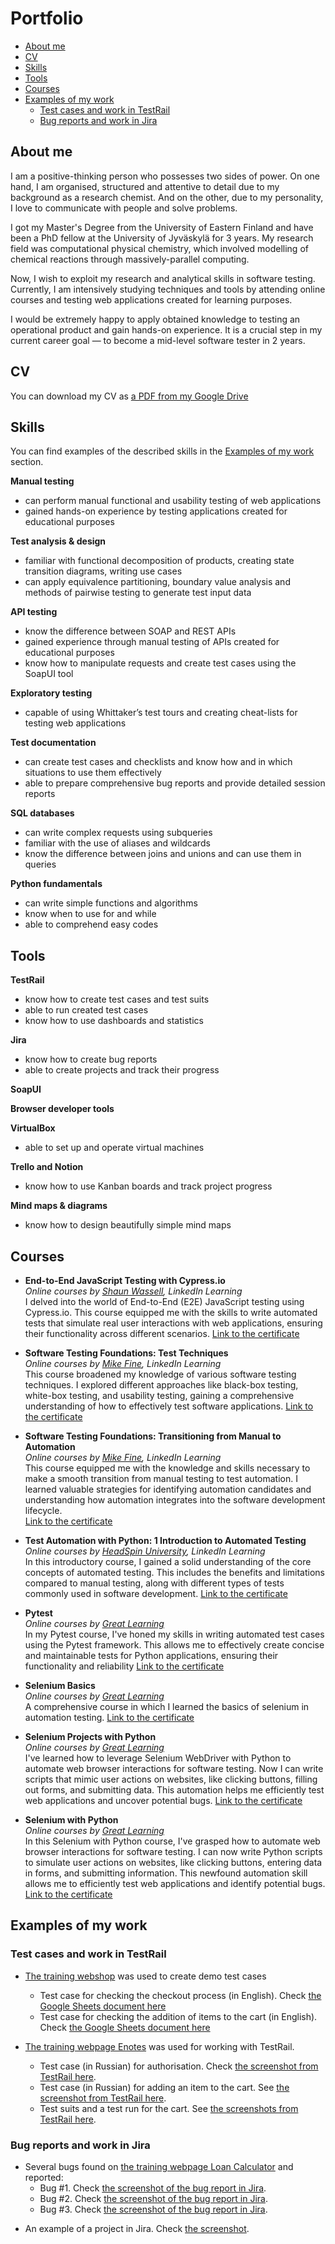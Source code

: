 # Portfolio
- [About me](#about-me)
- [CV](#cv)
- [Skills](#skills)
- [Tools](#tools)
- [Courses](#courses)
- [Examples of my work](#examples-of-my-work)
  * [Test cases and work in TestRail](#test-cases-and-work-in-testrail)
  * [Bug reports and work in Jira](#bug-reports-and-work-in-jira)


## About me

I am a positive-thinking person who possesses two sides of power. On one hand, I am organised, structured and attentive to detail due to my background as a research chemist. And on the other, due to my personality, I love to communicate with people and solve problems.

I got my Master's Degree from the University of Eastern Finland and have been a PhD fellow at the University of Jyväskylä for 3 years. My research field was computational physical chemistry, which involved modelling of chemical reactions through massively-parallel computing.

Now, I wish to exploit my research and analytical skills in software testing. Currently, I am intensively studying techniques and tools by attending online courses and testing web applications created for learning purposes.

I would be extremely happy to apply obtained knowledge to testing an operational product and gain hands-on experience. It is a crucial step in my current career goal — to become a mid-level software tester in 2 years.

## CV
You can download my CV as [a PDF from my Google Drive](https://drive.google.com/file/d/1MtzaHC8mB4JvCFKoLqC6sVBaInnAeSJ0/view?usp=sharing)

## Skills

You can find examples of the described skills in the [Examples of my work](#examples-of-my-work) section.

__Manual testing__
  * can perform manual functional and usability testing of web applications
  * gained hands-on experience by testing applications created for educational purposes

__Test analysis & design__
  * familiar with functional decomposition of products, creating state transition diagrams, writing use cases
  * can apply equivalence partitioning, boundary value analysis and methods of pairwise testing to generate test input data

__API testing__
  * know the difference between SOAP and REST APIs
  * gained experience through manual testing of APIs created for educational purposes
  * know how to manipulate requests and create test cases using the SoapUI tool

__Exploratory testing__
  * capable of using Whittaker’s test tours and creating cheat-lists for testing web applications

__Test documentation__
  * can create test cases and checklists and know how and in which situations to use them effectively
  * able to prepare comprehensive bug reports and provide detailed session reports

__SQL databases__
  * can write complex requests using subqueries
  * familiar with the use of aliases and wildcards
  * know the difference between joins and unions and can use them in queries

__Python fundamentals__
  * can write simple functions and algorithms
  * know when to use for and while
  * able to comprehend easy codes

## Tools

__TestRail__
  * know how to create test cases and test suits
  * able to run created test cases
  * know how to use dashboards and statistics

__Jira__
  * know how to create bug reports
  * able to create projects and track their progress

__SoapUI__

__Browser developer tools__

__VirtualBox__
  * able to set up and operate virtual machines

__Trello and Notion__
  * know how to use Kanban boards and track project progress

__Mind maps & diagrams__
  * know how to design beautifully simple mind maps

## Courses

* __End-to-End JavaScript Testing with Cypress.io__  
*Online courses by [Shaun Wassell](https://www.linkedin.com/learning/instructors/shaun-wassell), LinkedIn Learning*  
I delved into the world of End-to-End (E2E) JavaScript testing using Cypress.io. This course equipped me with the skills to write automated tests that simulate real user interactions with web applications, ensuring their functionality across different scenarios.
[Link to the certificate](https://www.linkedin.com/learning/certificates/a4c6c4b19f7e8cd74791912eb9fdaec03ad6d1723ca8b51182578a273a2bf882)  


* __Software Testing Foundations: Test Techniques__  
*Online courses by [Mike Fine](https://www.linkedin.com/learning/instructors/mike-fine), LinkedIn Learning*  
This course broadened my knowledge of various software testing techniques. I explored different approaches like black-box testing, white-box testing, and usability testing, gaining a comprehensive understanding of how to effectively test software applications.
[Link to the certificate](https://www.linkedin.com/learning/certificates/bef7301bce7f0faf33dade856d8ab254676752928463db92fadd7711b776cf29?lipi=urn%3Ali%3Apage%3Ad_flagship3_profile_view_base%3BijScdg9%2FSRin2EPCNMWwqA%3D%3D)

* __Software Testing Foundations: Transitioning from Manual to Automation__  
*Online courses by [Mike Fine](https://www.linkedin.com/learning/instructors/mike-fine), LinkedIn Learning*  
This course equipped me with the knowledge and skills necessary to make a smooth transition from manual testing to test automation. I learned valuable strategies for identifying automation candidates and understanding how automation integrates into the software development lifecycle.  
[Link to the certificate](https://www.linkedin.com/learning/certificates/634d04f325a0ace3f6b238de597ea77daeed48e21a96a25b6a197bc497a4cf36?lipi=urn%3Ali%3Apage%3Ad_flagship3_profile_view_base_certifications_details%3BhiQwQoNjT1KdAJnr5jfNxw%3D%3D)

* __Test Automation with Python: 1 Introduction to Automated Testing__  
*Online courses by [HeadSpin University](https://www.linkedin.com/learning/instructors/headspin-university), LinkedIn Learning*  
 In this introductory course, I gained a solid understanding of the core concepts of automated testing. This includes the benefits and limitations compared to manual testing, along with different types of tests commonly used in software development.
[Link to the certificate](https://www.linkedin.com/learning/certificates/ff91435f707bf9d754329cb101c8d0438453ed1faf83a383ab3df76bc251588f?lipi=urn%3Ali%3Apage%3Ad_flagship3_profile_view_base_certifications_details%3BhiQwQoNjT1KdAJnr5jfNxw%3D%3D)

* __Pytest__  
*Online courses by [Great Learning](https://olympus.mygreatlearning.com/)*  
In my Pytest course, I've honed my skills in writing automated test cases using the Pytest framework. This allows me to effectively create concise and maintainable tests for Python applications, ensuring their functionality and reliability 
[Link to the certificate](https://olympus.mygreatlearning.com/courses/67067/certificate)

* __Selenium Basics__  
*Online courses by [Great Learning](https://olympus.mygreatlearning.com/)*  
A comprehensive course in which I learned the basics of selenium in automation testing.
[Link to the certificate](https://olympus.mygreatlearning.com/courses/61859/certificate)

* __Selenium Projects with Python__  
*Online courses by [Great Learning](https://olympus.mygreatlearning.com/)*  
I've learned how to leverage Selenium WebDriver with Python to automate web browser interactions for software testing. Now I can write scripts that mimic user actions on websites, like clicking buttons, filling out forms, and submitting data. This automation helps me efficiently test web applications and uncover potential bugs.
[Link to the certificate](https://olympus.mygreatlearning.com/courses/61864/certificate)

* __Selenium with Python__  
*Online courses by [Great Learning](https://olympus.mygreatlearning.com/)*  
In this Selenium with Python course, I've grasped how to automate web browser interactions for software testing. I can now write Python scripts to simulate user actions on websites, like clicking buttons, entering data in forms, and submitting information. This newfound automation skill allows me to efficiently test web applications and identify potential bugs.
[Link to the certificate](https://olympus.mygreatlearning.com/courses/61861/certificate)

## Examples of my work

### Test cases and work in TestRail

- [The training webshop](http://automationpractice.com/) was used to create demo test cases
  * Test case for checking the checkout process (in English). Check [the Google Sheets document here](https://docs.google.com/spreadsheets/d/1NpgiyQr2mx2YKddbXOFi7YygWE_jUve3spzscLkpTuY/edit?usp=sharing)
  * Test case for checking the addition of items to the cart (in English). Check [the Google Sheets document here](https://docs.google.com/spreadsheets/d/1PTc-aPCKWBm4B3aaTPsvJ5wgW0P-KkpvaclZAbQzTZY/edit#gid=0)

- [The training webpage Enotes](https://enotes.pointschool.ruin) was used for working with TestRail.
  * Test case (in Russian) for authorisation. Check [the screenshot from TestRail here](https://drive.google.com/file/d/1X9q5h3NKLI7NZpoU-gaHwSrYq_KQtDsl/view?usp=sharing).
  * Test case (in Russian) for adding an item to the cart. See [the screenshot from TestRail here](https://drive.google.com/file/d/1L74DBG62BRnl45WuVYsuR3RoYU4KZHrI/view?usp=sharing).
  * Test suits and a test run for the cart. See [the screenshots from TestRail here](https://drive.google.com/file/d/1imQyEHdDE9FCWtnnPZurh0J9QMTWrS3l/view?usp=sharing).


### Bug reports and work in Jira

- Several bugs found on [the training webpage Loan Calculator](http://creditcalculator.pointschool.ru) and reported:
  * Bug #1. Check [the screenshot of the bug report in Jira](https://drive.google.com/file/d/1Ypqw992_r6YgXNdqslH1FVW3Y33sT6ip/view?usp=sharing).
  * Bug #2. Check [the screenshot of the bug report in Jira](https://drive.google.com/file/d/15KB2fIqWO4uIUbAMejk8ZZrkpPfJzz1m/view?usp=sharing).
  * Bug #3. Check [the screenshot of the bug report in Jira](https://drive.google.com/file/d/1Qn_Fe5gwdEQ-f4PKpg115CZaWl3_N705/view?usp=sharing).
* An example of a project in Jira. Check [the screenshot](https://drive.google.com/file/d/1uN7R4SGWYZ0zn45id8_CeSzs4sn68BWq/view?usp=sharing).



